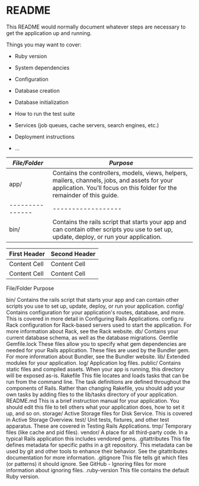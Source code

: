 # README

This README would normally document whatever steps are necessary to get the
application up and running.

Things you may want to cover:

* Ruby version

* System dependencies

* Configuration

* Database creation

* Database initialization

* How to run the test suite

* Services (job queues, cache servers, search engines, etc.)

* Deployment instructions

* ...

*File/Folder*  | *Purpose*
---------------|------------------
app/           | Contains the controllers, models, views, helpers, mailers, channels, jobs, and assets for your application. You'll focus on this folder for the remainder of this guide.
---------------|------------------
bin/           | Contains the rails script that starts your app and can contain other scripts you use to set up, update, deploy, or run your application.


First Header  | Second Header
------------- | -------------
Content Cell  | Content Cell
Content Cell  | Content Cell


File/Folder	Purpose

bin/	Contains the rails script that starts your app and can contain other scripts you use to set up, update, deploy, or run your application.
config/	Contains configuration for your application's routes, database, and more. This is covered in more detail in Configuring Rails Applications.
config.ru	Rack configuration for Rack-based servers used to start the application. For more information about Rack, see the Rack website.
db/	Contains your current database schema, as well as the database migrations.
Gemfile
Gemfile.lock	These files allow you to specify what gem dependencies are needed for your Rails application. These files are used by the Bundler gem. For more information about Bundler, see the Bundler website.
lib/	Extended modules for your application.
log/	Application log files.
public/	Contains static files and compiled assets. When your app is running, this directory will be exposed as-is.
Rakefile	This file locates and loads tasks that can be run from the command line. The task definitions are defined throughout the components of Rails. Rather than changing Rakefile, you should add your own tasks by adding files to the lib/tasks directory of your application.
README.md	This is a brief instruction manual for your application. You should edit this file to tell others what your application does, how to set it up, and so on.
storage/	Active Storage files for Disk Service. This is covered in Active Storage Overview.
test/	Unit tests, fixtures, and other test apparatus. These are covered in Testing Rails Applications.
tmp/	Temporary files (like cache and pid files).
vendor/	A place for all third-party code. In a typical Rails application this includes vendored gems.
.gitattributes	This file defines metadata for specific paths in a git repository. This metadata can be used by git and other tools to enhance their behavior. See the gitattributes documentation for more information.
.gitignore	This file tells git which files (or patterns) it should ignore. See GitHub - Ignoring files for more information about ignoring files.
.ruby-version	This file contains the default Ruby version.
               